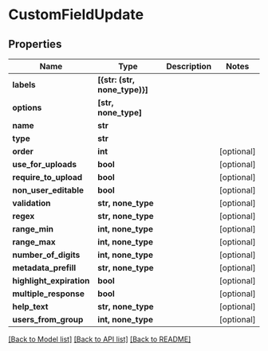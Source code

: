 # CustomFieldUpdate


## Properties

Name | Type | Description | Notes
------------ | ------------- | ------------- | -------------
**labels** | **[{str: (str, none_type)}]** |  | 
**options** | **[str, none_type]** |  | 
**name** | **str** |  | 
**type** | **str** |  | 
**order** | **int** |  | [optional] 
**use_for_uploads** | **bool** |  | [optional] 
**require_to_upload** | **bool** |  | [optional] 
**non_user_editable** | **bool** |  | [optional] 
**validation** | **str, none_type** |  | [optional] 
**regex** | **str, none_type** |  | [optional] 
**range_min** | **int, none_type** |  | [optional] 
**range_max** | **int, none_type** |  | [optional] 
**number_of_digits** | **int, none_type** |  | [optional] 
**metadata_prefill** | **str, none_type** |  | [optional] 
**highlight_expiration** | **bool** |  | [optional] 
**multiple_response** | **bool** |  | [optional] 
**help_text** | **str, none_type** |  | [optional] 
**users_from_group** | **int, none_type** |  | [optional] 

[[Back to Model list]](../#documentation-for-models) [[Back to API list]](../#documentation-for-api-endpoints) [[Back to README]](../)


